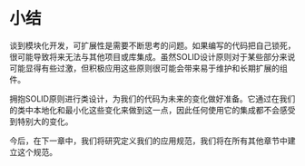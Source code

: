 # 小结

谈到模块化开发，可扩展性是需要不断思考的问题。如果编写的代码把自己锁死，很可能导致将来无法与其他项目或库集成。虽然SOLID设计原则对于某些部分来说可能显得有些过激，但积极应用这些原则很可能会带来易于维护和长期扩展的组件。

拥抱SOLID原则进行类设计，为我们的代码为未来的变化做好准备。它通过在我们的类中本地化和最小化这些变化来做到这一点，因此任何使用它的集成都不会感受到特别大的变化。

今后，在下一章中，我们将研究定义我们的应用规范，我们将在所有其他章节中建立这个规范。

